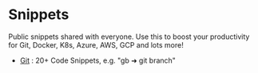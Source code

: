 # Snippets
Public snippets shared with everyone. Use this to boost your productivity for Git, Docker, K8s, Azure, AWS, GCP and lots more!

- [Git](https://davidkou.github.io/Snippets/git) : 20+ Code Snippets, e.g. "gb ➜ git branch"